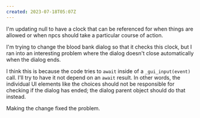 ```yaml
---
created: 2023-07-18T05:07Z
---
```


I'm updating null to have a clock that can be referenced for when things are allowed or when npcs should take a particular course of action.

I'm trying to change the blood bank dialog so that it checks this clock, but I ran into an interesting problem where the dialog doesn't close automatically when the dialog ends.

I think this is because the code tries to `await` inside of a `_gui_input(event)` call. I'll try to have it not depend on an `await` result. In other words, the individual UI elements like the choices should not be responsible for checking if the dialog has ended; the dialog parent object should do that instead.

Making the change fixed the problem.
